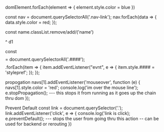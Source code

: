 domElement.forEach(element => {
    element.style.color = blue
})


const nav = document.querySelectorAll('.nav-link');
nav.forEach(data => {
    data.style.color = red;
});

const name.classList.remove/add/('name')

^ d1

const $$$$ = document.querySelectorAll('.####');
$$$$.forEach(item => {
    item.addEventListener("evnt", e => {
        item.style.#### = 'stylepref';
    });
});

propogation
navs[1].addEventListener('mouseover', function (e) {
    navs[1].style.color = 'red';
    console.log('im over the mouse line');
    e.stopPropagation(); --- this stops it from running as it goes up the chain thru dom
});

Prevent Default
const link = document.querySelector('.');
link.addEventListener('click', e => {
    console.log('link is click);
    e.preventDefault(); --- stops the user from going thru this action -- can be used for backend or rerouting
})

